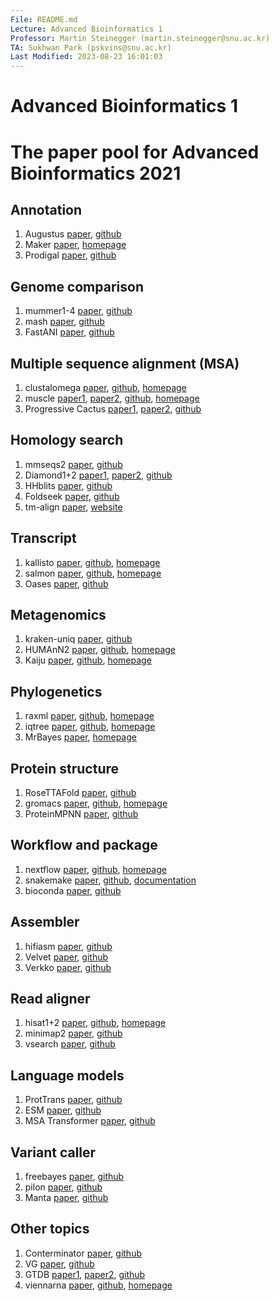 ```yaml
---
File: README.md
Lecture: Advanced Bioinformatics 1
Professor: Martin Steinegger (martin.steinegger@snu.ac.kr)
TA: Sukhwan Park (pskvins@snu.ac.kr)
Last Modified: 2023-08-23 16:01:03
---
```


# Advanced Bioinformatics 1
# The paper pool for Advanced Bioinformatics 2021

## Annotation
1. Augustus [paper](https://academic.oup.com/bioinformatics/article/27/6/757/234821), [github](https://github.com/Gaius-Augustus/Augustus)
2. Maker [paper](https://bmcbioinformatics.biomedcentral.com/articles/10.1186/1471-2105-12-491), [homepage](https://www.yandell-lab.org/software/maker.html)
3. Prodigal [paper](https://bmcbioinformatics.biomedcentral.com/articles/10.1186/1471-2105-11-119), [github](https://github.com/hyattpd/Prodigal)

## Genome comparison
1. mummer1-4 [paper](https://journals.plos.org/ploscompbiol/article?id=10.1371/journal.pcbi.1005944), [github](https://github.com/mummer4/mummer)
2. mash [paper](https://genomebiology.biomedcentral.com/articles/10.1186/s13059-016-0997-x), [github](https://github.com/marbl/mash)
3. FastANI [paper](https://www.nature.com/articles/s41467-018-07641-9), [github](https://github.com/ParBLiSS/FastANI)

## Multiple sequence alignment (MSA)
1. clustalomega [paper](https://www.embopress.org/doi/full/10.1038/msb.2011.75), [github](https://github.com/GSLBiotech/clustal-omega), [homepage](http://www.clustal.org/omega/)
2. muscle [paper1](https://bmcbioinformatics.biomedcentral.com/articles/10.1186/1471-2105-5-113), [paper2](https://academic.oup.com/nar/article/32/5/1792/2380623), [github](https://github.com/rcedgar/muscle), [homepage](https://www.drive5.com/muscle/)
3. Progressive Cactus [paper1](https://genome.cshlp.org/content/21/9/1512.short), [paper2](https://www.nature.com/articles/s41586-020-2871-y), [github](https://github.com/ComparativeGenomicsToolkit/cactus)

## Homology search
1. mmseqs2 [paper](https://www.nature.com/articles/nbt.3988), [github](https://github.com/soedinglab/MMseqs2)
2. Diamond1+2 [paper1](https://www.nature.com/articles/s41592-021-01101-x), [paper2](https://www.nature.com/articles/nmeth.3176), [github](https://github.com/bbuchfink/diamond)
3. HHblits [paper](https://www.nature.com/articles/nmeth.1818), [github](https://github.com/soedinglab/hh-suite)
4. Foldseek [paper](https://www.nature.com/articles/s41587-023-01773-0), [github](https://github.com/steineggerlab/foldseek)
5. tm-align [paper](https://academic.oup.com/nar/article/33/7/2302/2401364), [website](https://zhanggroup.org/TM-align/)

## Transcript
1. kallisto [paper](https://www.nature.com/articles/nbt.3519), [github](https://github.com/pachterlab/kallisto), [homepage](https://pachterlab.github.io/kallisto/)
2. salmon [paper](https://www.nature.com/articles/nmeth.4197), [github](https://github.com/COMBINE-lab/salmon), [homepage](https://combine-lab.github.io/salmon/)
3. Oases [paper](https://academic.oup.com/bioinformatics/article/28/8/1086/195757), [github](https://github.com/dzerbino/oases)

## Metagenomics
1. kraken-uniq [paper](https://genomebiology.biomedcentral.com/articles/10.1186/s13059-018-1568-0), [github](https://github.com/fbreitwieser/krakenuniq)
2. HUMAnN2 [paper](https://www.nature.com/articles/s41592-018-0176-y), [github](https://github.com/biobakery/humann), [homepage](https://huttenhower.sph.harvard.edu/humann2/)
3. Kaiju [paper](https://www.nature.com/articles/ncomms11257#Sec9), [github](https://github.com/bioinformatics-centre/kaiju), [homepage](https://bioinformatics-centre.github.io/kaiju/)

## Phylogenetics
1. raxml [paper](https://academic.oup.com/bioinformatics/article/30/9/1312/238053), [github](https://github.com/stamatak/standard-RAxML), [homepage](https://cme.h-its.org/exelixis//web/software/raxml/index.html)
2. iqtree [paper](https://academic.oup.com/mbe/article/37/5/1530/5721363), [github](https://github.com/Cibiv/IQ-TREE), [homepage](http://www.iqtree.org/)
3. MrBayes [paper](https://academic.oup.com/bioinformatics/article/17/8/754/235132), [homepage](https://nbisweden.github.io/MrBayes/index.html)

## Protein structure
1. RoseTTAFold [paper](https://www.science.org/doi/abs/10.1126/science.abj8754), [github](https://github.com/RosettaCommons/RoseTTAFold)
2. gromacs [paper](https://www.sciencedirect.com/science/article/pii/S2352711015000059?via%3Dihub), [github](https://github.com/gromacs/gromacs), [homepage](https://www.gromacs.org/)
3. ProteinMPNN [paper](https://www.science.org/doi/10.1126/science.add2187), [github](https://github.com/dauparas/ProteinMPNN)

## Workflow and package
1. nextflow [paper](https://www.nature.com/articles/nbt.3820), [github](https://github.com/nextflow-io/nextflow), [homepage](https://www.nextflow.io/)
2. snakemake [paper](https://academic.oup.com/bioinformatics/article/28/19/2520/290322), [github](https://github.com/snakemake/snakemake), [documentation](https://snakemake.readthedocs.io/en/stable/)
3. bioconda [paper](https://www.nature.com/articles/s41592-018-0046-7), [github](https://github.com/bioconda)

## Assembler
1. hifiasm [paper](https://www.nature.com/articles/s41592-020-01056-5), [github](https://github.com/chhylp123/hifiasm)
2. Velvet [paper](https://genome.cshlp.org/content/18/5/821), [github](https://github.com/dzerbino/velvet)
3. Verkko [paper](https://www.nature.com/articles/s41587-023-01662-6), [github](https://github.com/marbl/verkko/)

## Read aligner
1. hisat1+2 [paper](https://www.nature.com/articles/s41587-019-0201-4), [github](https://github.com/DaehwanKimLab/hisat2), [homepage](http://daehwankimlab.github.io/hisat2/)
2. minimap2 [paper](https://academic.oup.com/bioinformatics/article/34/18/3094/4994778), [github](https://github.com/lh3/minimap2)
3. vsearch [paper](https://peerj.com/articles/2584/), [github](https://github.com/torognes/vsearch)

## Language models
1. ProtTrans [paper](https://ieeexplore.ieee.org/document/9477085), [github](https://github.com/agemagician/ProtTrans)
2. ESM [paper](https://www.biorxiv.org/content/10.1101/622803v4), [github](https://github.com/facebookresearch/esm)
3. MSA Transformer [paper](https://proceedings.mlr.press/v139/rao21a.html), [github](https://github.com/facebookresearch/esm)

## Variant caller
1. freebayes [paper](https://arxiv.org/abs/1207.3907), [github](https://github.com/freebayes/freebayes)
2. pilon [paper](https://journals.plos.org/plosone/article?id=10.1371/journal.pone.0112963), [github](https://github.com/broadinstitute/pilon)
3. Manta [paper](https://academic.oup.com/bioinformatics/article/32/8/1220/1743909?login=true), [github](https://github.com/Illumina/manta)

## Other topics
1. Conterminator [paper](https://genomebiology.biomedcentral.com/articles/10.1186/s13059-020-02023-1), [github](https://github.com/martin-steinegger/conterminator)
2. VG [paper](https://www.nature.com/articles/nbt.4227), [github](https://github.com/vgteam/vg)
3. GTDB [paper1](https://academic.oup.com/nar/article/50/D1/D785/6370255), [paper2](https://academic.oup.com/bioinformatics/article/36/6/1925/5626182), [github](https://github.com/ecogenomics/gtdbtk)
4. viennarna [paper](https://almob.biomedcentral.com/articles/10.1186/1748-7188-6-26), [github](https://github.com/ViennaRNA/ViennaRNA), [homepage](https://www.tbi.univie.ac.at/RNA/)
